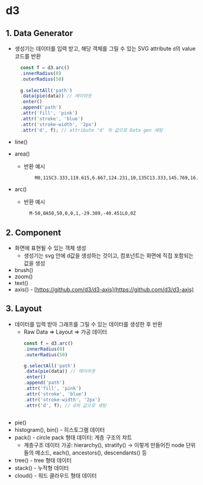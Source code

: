 # d3

## 1. Data Generator

- 생성기는 데이터를 입력 받고, 해당 객체를 그릴 수 있는 SVG attribute `d`의 value 코드를 반환
  ```js
    const f = d3.arc()
    .innerRadius(0)
    .outerRadius(50)
    
    g.selectAll('path')
    .data(pie(data)) // 레이아웃
    .enter()
    .append('path')
    .attr('fill', 'pink')
    .attr('stroke', 'blue')
    .attr('stroke-width', '2px')
    .attr('d', f); // attribute 'd' 의 값으로 Data gen 세팅
  ```

- line()
- area()
  - 반환 예시
    ```svg
        M0,115C3.333,119.615,6.667,124.231,10,135C13.333,145.769,16.667,162.693,20,170C23.333,177.307,26.667,174.997,30,185C33.333,195.003,36.667,217.321,40,225C43.333,232.679,46.667,225.721,50,235C53.333,244.279,56.667,269.794,60,280C63.333,290.206,66.667,285.103,70,280L70,50C66.667,65.103,63.333,80.206,60,80C56.667,79.794,53.333,64.279,50,65C46.667,65.721,43.333,82.679,40,85C36.667,87.321,33.333,75.003,30,75C26.667,74.997,23.333,87.307,20,90C16.667,92.693,13.333,85.769,10,85C6.667,84.231,3.333,89.615,0,95Z
    ```
- arc()
  - 반환 예시
    ```svg
      M-50,0A50,50,0,0,1,-29.389,-40.451L0,0Z
    ```

## 2. Component
- 화면에 표현될 수 있는 객체 생성
  - 생성기는 svg 안에 d값을 생성하는 것이고, 컴포넌트는 화면에 직접 포함되는 값을 생성
- brush()
- zoom()
- text()
- axis() - [https://github.com/d3/d3-axis](https://github.com/d3/d3-axis)

## 3. Layout
- 데이터를 입력 받아 그래프를 그릴 수 있는 데이터를 생성한 후 반환
  - Raw Data => Layout => 가공 데이터
    ```js
    const f = d3.arc()
    .innerRadius(0)
    .outerRadius(50)
    
    g.selectAll('path')
    .data(pie(data)) // 레이아웃
    .enter()
    .append('path')
    .attr('fill', 'pink')
    .attr('stroke', 'blue')
    .attr('stroke-width', '2px')
    .attr('d', f); // d의 값으로 세팅
  ```
- pie()
- histogram(), bin() - 히스토그램 데이터
- pack() - circle pack 형태 데이터: 계층 구조의 챠트
  - 계층구조 데이터 가공: hierarchy(), stratify() -> 이렇게 만들어진 node 단위들의 메소드, each(), ancestors(), descendants() 등
- tree() - tree 형태 데이터
- stack() - 누적형 데이터
- cloud() - 워드 클라우드 형태 데이터
